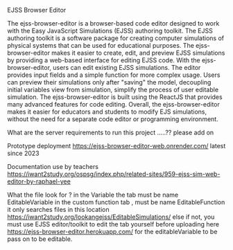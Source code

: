 EJSS Browser Editor

The ejss-browser-editor is a browser-based code editor designed to work with the Easy JavaScript Simulations (EJSS) authoring toolkit. The EJSS authoring toolkit is a software package for creating computer simulations of physical systems that can be used for educational purposes. The ejss-browser-editor makes it easier to create, edit, and preview EJSS simulations by providing a web-based interface for editing EJSS code.
With the ejss-browser-editor, users can edit existing EJSS simulations. The editor provides input fields and a simple function for more complex usage. Users can preview their simulations only after "saving" the model, decoupling initial variables view from simulation, simplify the process of user editable simulation.
The ejss-browser-editor is built using the ReactJS that provides many advanced features for code editing.
Overall, the ejss-browser-editor makes it easier for educators and students to modify EJS simulations, without the need for a separate code editor or programming environment.

What are the server requirements to run this project
.....?? please add on


Prototype deployment
https://ejss-browser-editor-web.onrender.com/ latest since 2023


Documentation use by teachers
https://iwant2study.org/ospsg/index.php/related-sites/959-ejss-sim-web-editor-by-raphael-yee


What the file look for ?
in the Variable the tab must be name EditableVariable
in the custom function tab , must be name EditableFunction
it only searches files in this location https://iwant2study.org/lookangejss/EditableSimulations/
else if not, you must use EJSS editor/toolkit to edit the tab yourself before uploading here https://ejss-browser-editor.herokuapp.com/ for the editableVariable to be pass on to be editable.

